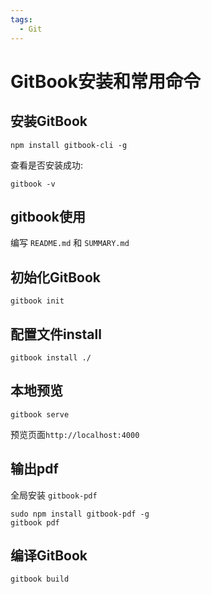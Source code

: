 ```yaml
---
tags:
  - Git
---
```

# GitBook安装和常用命令
## 安装GitBook
```shell
npm install gitbook-cli -g
```

查看是否安装成功:
```shell
gitbook -v
```

## gitbook使用
编写 `README.md` 和 `SUMMARY.md`

## 初始化GitBook
```shell
gitbook init
```

## 配置文件install
```shell
gitbook install ./
```

## 本地预览
```shell
gitbook serve
```

预览页面`http://localhost:4000`

## 输出pdf
全局安装 `gitbook-pdf`
```shell
sudo npm install gitbook-pdf -g
gitbook pdf
```

## 编译GitBook
```shell
gitbook build
```